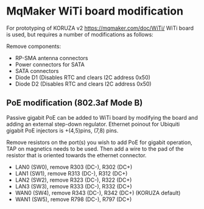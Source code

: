 # MqMaker WiTi board modification

For prototyping of KORUZA v2 https://mqmaker.com/doc/WiTi/ WiTi board is used, but requires a number of modifications as follows:

Remove components:

* RP-SMA antenna connectors
* Power connectors for SATA
* SATA connectors
* Diode D1 (Disables RTC and clears I2C address 0x50)
* Diode D2 (Disables RTC and clears I2C address 0x50)

## PoE modification (802.3af Mode B)
Passive gigabit PoE can be added to WiTi board by modifying the board and adding an external step-down regulator. Ethernet poinout for Ubiquiti gigabit PoE injectors is +(4,5)pins, (7,8) pins.

Remove resistors on the port(s) you wish to add PoE for gigabit operation, TAP on magnetics needs to be used. Then add a wire to the pad of the resistor that is oriented towards the ethernet connector.

* LAN0 (SW0), remove R303 (DC-), R302 (DC+)
* LAN1 (SW1), remove R313 (DC-), R312 (DC+)
* LAN2 (SW2), remove R323 (DC-), R322 (DC+)
* LAN3 (SW3), remove R333 (DC-), R332 (DC+)
* WAN0 (SW4), remove R343 (DC-), R342 (DC+) (KORUZA default)
* WAN1 (SW5), remove R798 (DC-), R797 (DC+)
